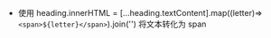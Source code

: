 - 使用
heading.innerHTML = [...heading.textContent].map((letter)=>`<span>${letter}</span>`).join('')
  将文本转化为 span